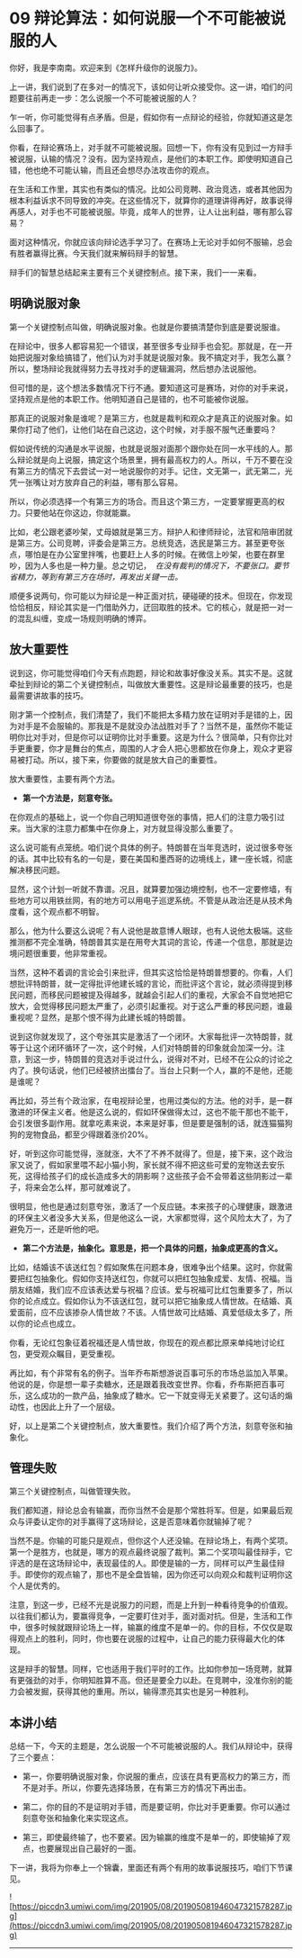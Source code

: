 # 09 辩论算法：如何说服一个不可能被说服的人

你好，我是李南南。欢迎来到《怎样升级你的说服力》。

上一讲，我们说到了在多对一的情况下，该如何让听众接受你。这一讲，咱们的问题要往前再走一步：怎么说服一个不可能被说服的人？

乍一听，你可能觉得有点矛盾。但是，假如你有一点辩论的经验，你就知道这是怎么回事了。

你看，在辩论赛场上，对手就不可能被说服。回想一下，你有没有见到过一方辩手被说服，认输的情况？没有。因为坚持观点，是他们的本职工作。即使明知道自己错，他也绝不可能认输，而且还会想尽办法攻击你的观点。

在生活和工作里，其实也有类似的情况。比如公司竞聘、政治竞选，或者其他因为根本利益诉求不同导致的冲突。在这些情况下，就算你的道理讲得再好，故事说得再感人，对手也不可能被说服。毕竟，成年人的世界，让人让出利益，哪有那么容易？

面对这种情况，你就应该向辩论选手学习了。在赛场上无论对手如何不服输，总会有胜者赢得比赛。今天我们就来解码辩手的智慧。

辩手们的智慧总结起来主要有三个关键控制点。接下来，我们一一来看。

## 明确说服对象

第一个关键控制点叫做，明确说服对象。也就是你要搞清楚你到底是要说服谁。

在辩论中，很多人都容易犯一个错误，甚至很多专业辩手也会犯。那就是，在一开始把说服对象给搞错了，他们认为对手就是说服对象。我不搞定对手，我怎么赢？所以，整场辩论我就得努力去寻找对手的逻辑漏洞，然后想办法说服他。

但可惜的是，这个想法多数情况下行不通。要知道这可是赛场，对你的对手来说，坚持观点是他的本职工作。他明知道自己是错的，也不可能被你说服。

那真正的说服对象是谁呢？是第三方，也就是裁判和观众才是真正的说服对象。如果你打动了他们，让他们站在自己这边，这个时候，对手服不服气还重要吗？

假如说传统的沟通是水平说服，也就是说服对面那个跟你处在同一水平线的人。那么辩论就是向上说服，搞定这个场景里，拥有最高权力的人。所以，千万不要在没有第三方的情况下去尝试一对一地说服你的对手。记住，文无第一，武无第二，光凭一张嘴让对方放弃自己的利益，哪有那么容易。

所以，你必须选择一个有第三方的场合。而且这个第三方，一定要掌握更高的权力。只要他站在你这边，你就能赢。

比如，老公跟老婆吵架，丈母娘就是第三方。辩护人和律师辩论，法官和陪审团就是第三方。公司竞聘，评委会是第三方。总统竞选，选民是第三方。甚至更夸张点，哪怕是在办公室里拌嘴，也要赶上人多的时候。在微信上吵架，也要在群里吵，因为人多也是一种力量。总之切记，  *在没有裁判的情况下，不要张口。要节省精力，等到有第三方在场时，再发出关键一击。*

顺便多说两句，你可能以为辩论是一种正面对抗，硬碰硬的技术。但现在，你发现恰恰相反，辩论其实是一门借助外力，迂回取胜的技术。它的核心，就是把一对一的混乱纠缠，变成一场规则明确的博弈。

## 放大重要性

说到这，你可能觉得咱们今天有点跑题，辩论和故事好像没关系。其实不是。这就牵扯到辩论的第二个关键控制点，叫做放大重要性。这是辩论最重要的技巧，也是最需要讲故事的技巧。

刚才第一个控制点，我们清楚了，我们不能把太多精力放在证明对手是错的上，因为对手是不会服输的。那我是不是就没办法战胜对手了？当然不是，虽然你不能证明你比对手对，但是你可以证明你比对手重要。这是为什么？很简单，只有你比对手更重要，你才是舞台的焦点，周围的人才会人把心思都放在你身上，观众才更容易被打动。所以，接下来，你要做的就是放大自己的重要性。

放大重要性，主要有两个方法。

* **第一个方法是，刻意夸张。** 

在你观点的基础上，说一个你自己明知道很夸张的事情，把人们的注意力吸引过来。当大家的注意力都集中在你身上，对方就显得没那么重要了。

这么说可能有点笼统。咱们说个具体的例子。特朗普在当年竞选时，说过很多夸张的话。其中比较有名的一句是，要在美国和墨西哥的边境线上，建一座长城，彻底解决移民问题。

显然，这个计划一听就不靠谱。况且，就算要加强边境控制，也不一定要修墙，有些地方可以用铁丝网，有的地方可以用电子巡逻系统。不管是从政治还是从技术角度看，这个观点都不明智。

那么，他为什么要这么说呢？有人说他是故意博人眼球，也有人说他太极端。这些推测都不完全准确，特朗普其实是在用夸大其词的言论，传递一个信息，那就是边境问题很重要，他非常重视。

当然，这种不着调的言论会引来批评，但其实这恰恰是特朗普想要的。你看，人们想批评特朗普，就一定得批评他建长城的言论，而批评这个言论，就必须得提到移民问题，而移民问题被提及得越多，就越会引起人们的重视，大家会不自觉地把它放大，会觉得移民问题太严重了，必须引起重视。对于这么严重的移民问题，谁最重视呢？显然，是那个恨不得为此建长城的特朗普。

说到这你就发现了，这个夸张其实是激活了一个闭环。大家每批评一次特朗普，就等于让这个闭环循环了一次，这个时候，人们对特朗普的印象就会加深一分。注意，到这一步，特朗普的竞选对手说过什么，说得对不对，已经不在公众的讨论之内了。换句话说，他们已经被挤出擂台了。当台上只剩一个人，赢的不是他，还能是谁呢？

再比如，芬兰有个政治家，在电视辩论里，也用过类似的方法。他的对手，是一群激进的环保主义者。他是这么说的，假如环保做得太过，这也不能干那也不能干，会引发很多副作用。就拿吃素来说，本来是好事，但是要是强制的话，就连猫猫狗狗的宠物食品，都至少得跟着涨价20%。

好，听到这你可能觉得，涨就涨，大不了不养不就得了。但是，接下来，这个政治家又说了，假如家里喂不起小猫小狗，家长就不得不把这些可爱的宠物送去安乐死，这得给孩子们的成长造成多大的阴影啊？这些孩子会不会带着这些阴影过一辈子，将来会怎么样，那可就难说了。

很明显，他也是通过刻意夸张，激活了一个反应链。本来孩子的心理健康，跟激进的环保主义者没多大关系，但是他这么一说，大家都觉得，这个风险太大了，为了避免万一，还是听他的吧。

* **第二个方法是，抽象化。意思是，把一个具体的问题，抽象成更高的含义。** 

比如，结婚该不该送红包？假如聚焦在问题本身，很难争出个结果。这时，你就需要把红包抽象化。假如你支持送红包，你就可以把红包抽象成爱、友情、祝福。当朋友结婚，我们应不应该表达爱与祝福？应该。爱与祝福可比红包重要多了，所以你的论点成立。假如你认为不该送红包，就可以把它抽象成人情世故。在结婚、真爱面前，应不应该掺杂人情世故？不该。人情世故可比结婚、真爱低级太多了，所以你的论点也成立。

你看，无论红包象征着祝福还是人情世故，你现在的观点都比原来单纯地讨论红包，更受观众瞩目，更受重视。

再比如，有个非常有名的例子。当年乔布斯想游说百事可乐的市场总监加入苹果。他说的是，你是想一辈子卖糖水，还是跟着我改变世界。你看，乔布斯把百事可乐，这么成功的一款产品，抽象成了糖水。它一下就变得无关紧要了。这句话的煽动性，也因此上升了一个层级。

好，以上是第二个关键控制点，放大重要性。我们介绍了两个方法，刻意夸张和抽象化。

## 管理失败

第三个关键控制点，叫做管理失败。

我们都知道，辩论总会有输赢，而你当然不会是那个常胜将军。但是，如果最后观众与评委认定你的对手赢得了这场辩论，这是否意味着你就输掉了呢？

当然不是。你输的可能只是观点，但你这个人还没输。在辩论场上，有两个奖项。第一个是胜方，也就是，哪方的观点最终说服了裁判。第二个奖项叫最佳辩手，它评选的是在这场辩论中，表现最佳的人。即使是输的一方，同样可以产生最佳辩手。即使你的观点输了，那也不是全盘皆输，因为你还可以向观众和裁判证明你这个人是优秀的。

注意，到这一步，已经不光是说服力的问题，而是上升到一种看待竞争的价值观。以往我们都认为，要赢得竞争，一定要盯住对手，面对面对抗。但是，生活和工作中，很多时候就跟辩论场上一样，输赢的维度不是单一的。你的目标，不仅仅是取得观点上的胜利，同时，你也要在说服的过程中，让自己的能力获得最大化的体现。

这是辩手的智慧。同样，它也适用于我们平时的工作。比如你参加一场竞聘，就算有更强劲的对手，你明知胜算不高。但还是要全力以赴。在竞聘中，没准你别的能力会被发掘，获得其他的重用。所以，输得漂亮其实也是另一种胜利。

## 本讲小结

总结一下，今天的主题是，怎么说服一个不可能被说服的人。我们从辩论中，获得了三个要点：

* 第一，你要明确说服对象，你说服的重点，应该在具有更高权力的第三方，而不是对手。所以，你要先选择场景，在有第三方的情况下再出击。

* 第二，你的目的不是证明对手错，而是要证明，你比对手更重要。你可以通过刻意夸张和抽象化来实现这点。

* 第三，即使最终输了，也不要紧。因为输赢的维度不是单一的，即使输掉了观点，也要展现出自己最好的一面。

下一讲，我将为你奉上一个锦囊，里面还有两个有用的故事说服技巧，咱们下节课见。

![https://piccdn3.umiwi.com/img/201905/08/201905081946047321578287.jpg](https://piccdn3.umiwi.com/img/201905/08/201905081946047321578287.jpg)

---
